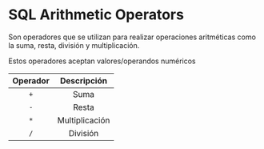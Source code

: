 # SQL Arithmetic Operators

Son operadores que se utilizan para realizar operaciones aritméticas como la suma, resta, división y multiplicación.

Estos operadores aceptan valores/operandos numéricos 

<center>

| Operador | Descripción |
|:--------:|:-----------:|
|    `+`   |    Suma     |
|    `-`   |    Resta    |
|    `*`   | Multiplicación |
|    `/`   |   División  |

</center>

